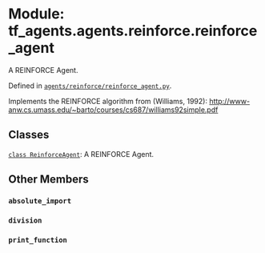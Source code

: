 <div itemscope itemtype="http://developers.google.com/ReferenceObject">
<meta itemprop="name" content="tf_agents.agents.reinforce.reinforce_agent" />
<meta itemprop="path" content="Stable" />
<meta itemprop="property" content="absolute_import"/>
<meta itemprop="property" content="division"/>
<meta itemprop="property" content="print_function"/>
</div>

# Module: tf_agents.agents.reinforce.reinforce_agent

A REINFORCE Agent.



Defined in [`agents/reinforce/reinforce_agent.py`](https://github.com/tensorflow/agents/tree/master/tf_agents/agents/reinforce/reinforce_agent.py).

<!-- Placeholder for "Used in" -->

Implements the REINFORCE algorithm from (Williams, 1992):
http://www-anw.cs.umass.edu/~barto/courses/cs687/williams92simple.pdf

## Classes

[`class ReinforceAgent`](../../../tf_agents/agents/ReinforceAgent.md): A REINFORCE Agent.

## Other Members

<h3 id="absolute_import"><code>absolute_import</code></h3>

<h3 id="division"><code>division</code></h3>

<h3 id="print_function"><code>print_function</code></h3>


